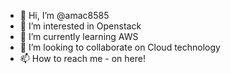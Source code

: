 - 👋 Hi, I’m @amac8585
- 👀 I’m interested in Openstack
- 🌱 I’m currently learning AWS
- 💞️ I’m looking to collaborate on Cloud technology
- 📫 How to reach me - on here!

<!---
amac8585/amac8585 is a ✨ special ✨ repository because its `README.md` (this file) appears on your GitHub profile.
You can click the Preview link to take a look at your changes.
--->
